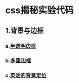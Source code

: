 # css揭秘实验代码

## 1.背景与边框
### a.[半透明边框](https://github.com/allenXu317/front_study/blob/main/Scss/%E5%8D%8A%E9%80%8F%E6%98%8E%E8%BE%B9%E6%A1%86.html)
### b.[多重边框](https://github.com/allenXu317/front_study/blob/main/Scss/%E5%A4%9A%E9%87%8D%E8%BE%B9%E6%A1%86.html)
### c.[灵活的背景定位](https://github.com/allenXu317/front_study/blob/main/Scss/%E7%81%B5%E6%B4%BB%E7%9A%84%E8%83%8C%E6%99%AF%E5%AE%9A%E4%BD%8D.html)

